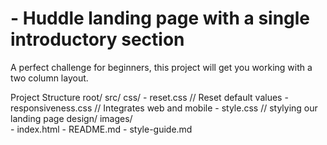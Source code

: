 # - Huddle landing page with a single introductory section
A perfect challenge for beginners, this project will get you working with a two column layout.

 Project Structure
    root/
        src/
            css/
                - reset.css // Reset default values
                - responsiveness.css // Integrates web and mobile
                - style.css // stylying our landing page 
        design/
        images/  
    - index.html
    - README.md
    - style-guide.md